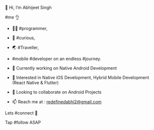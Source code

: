 

👋 Hi, I’m Abhijeet Singh

#me 👌

- 👨‍💻 #programmer,

- 🧐 #curious,

- 🌏 #Traveller, 

- #mobile #developer on an endless #journey. 

- 🔭 Currently working on Native Android Development

- 👀 Interested in Native iOS Development, Hybrid Mobile Development (React Native & Flutter)

- 👯 Looking to collaborate on Android Projects

- 📫 Reach me at : redefinedabhi2@gmail.com

Lets #connect 🔗 

Tap #follow ASAP

<!--
**thatsabhi22/thatsabhi22** is a ✨ _special_ ✨ repository because its `README.md` (this file) appears on your GitHub profile.

Here are some ideas to get you started:

- 🔭 I’m currently working on ...
- 🌱 I’m currently learning ...
- 👯 I’m looking to collaborate on ...
- 🤔 I’m looking for help with ...
- 💬 Ask me about ...
- 📫 How to reach me: ...
- 😄 Pronouns: ...
- ⚡ Fun fact: ...
-->
